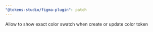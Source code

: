 ```yaml
---
"@tokens-studio/figma-plugin": patch
---
```


Allow to show exact color swatch when create or update color token
